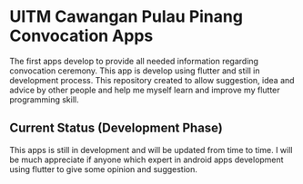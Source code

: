 # UITM Cawangan Pulau Pinang Convocation Apps

The first apps develop to provide all needed information regarding convocation ceremony. This app is develop using flutter and still in development process. This repository created to allow suggestion, idea and advice by other people and help me myself learn and improve 
my flutter programming skill. 

## Current Status (Development Phase)

This apps is still in development and will be updated from time to time. I will be much appreciate if anyone which expert in android apps development using flutter to give some opinion and suggestion.  


